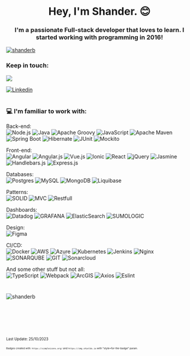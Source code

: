 <h1 align="center">Hey, I'm Shander. 😊</h1>
<h3 align="center">I'm a passionate Full-stack developer that loves to learn. I started working with programming in 2016!</h3>

<p align="left"> <a href="https://github.com/ryo-ma/github-profile-trophy"><img src="https://github-profile-trophy.vercel.app/?username=shanderb&theme=dark&rank=SECRECT,SSS,SS,S,AAA,AA,A,B,C&column=-1&no-bg=true&margin-w=15" alt="shanderb" /></a> </p>

<h3>Keep in touch:</h3>
<a href="https://www.linkedin.com/in/shander-andrade-335282195" target="_blank"><img src="https://img.shields.io/badge/Linkedin-0077b7.svg?style=for-the-badge&logo=Linkedin"/></a>

[![Linkedin](https://img.shields.io/badge/Linkedin-0077b7.svg?style=for-the-badge&logo=Linkedin)](https://www.linkedin.com/in/shander-andrade-335282195/)

# <h3>💻 I'm familiar to work with:

Back-end:<br>
![Node.js](https://img.shields.io/badge/Node.js-689f63.svg?style=for-the-badge&logo=nodedotjs&color=3e863d&logoColor=white) 
![Java](https://img.shields.io/badge/java%208%2F9%2F11%2F14-%23ED8B00.svg?style=for-the-badge&logo=openjdk&logoColor=black) 
![Apache Groovy](https://img.shields.io/badge/Apache%20Groovy-4298B8.svg?style=for-the-badge&logo=Apache+Groovy&logoColor=white)
![JavaScript](https://img.shields.io/badge/javascript-%23323330.svg?style=for-the-badge&logo=javascript&logoColor=%23F7DF1E) 
![Apache Maven](https://img.shields.io/badge/Apache%20Maven-C71A36?style=for-the-badge&logo=Apache%20Maven&logoColor=orange) 
![Spring Boot](https://img.shields.io/badge/spring%20boot-%233880FF.svg?style=for-the-badge&logo=SpringBoot) 
![Hibernate](https://img.shields.io/badge/hibernate-%233880FF.svg?style=for-the-badge&logo=Hibernate) 
![JUnit](https://img.shields.io/badge/JUnit-25A162.svg?style=for-the-badge&logo=junit5&logoColor=dc524a) 
![Mockito](https://img.shields.io/badge/Mockito-7F9942.svg?style=for-the-badge&logo=Mockito) 

Front-end:<br>
![Angular](https://img.shields.io/badge/angular%204%2F11%2F12%2F13%2F14%2F15-%23DD0031.svg?style=for-the-badge&logo=angular&logoColor=white) 
![Angular.js](https://img.shields.io/badge/angular.js-%23E23237.svg?style=for-the-badge&logo=angularjs&logoColor=white) 
![Vue.js](https://img.shields.io/badge/vue.js-%2335495e.svg?style=for-the-badge&logo=vuedotjs&logoColor=%234FC08D) 
![Ionic](https://img.shields.io/badge/Ionic-%233880FF.svg?style=for-the-badge&logo=Ionic&logoColor=white) 
![React](https://img.shields.io/badge/react-%2320232a.svg?style=for-the-badge&logo=react&logoColor=%2361DAFB) 
![jQuery](https://img.shields.io/badge/jquery-%230769AD.svg?style=for-the-badge&logo=jquery&logoColor=white) 
![Jasmine](https://img.shields.io/badge/jasmine-%238A4182.svg?style=for-the-badge&logo=jasmine&logoColor=white) 
![Handlebars.js](https://img.shields.io/badge/Handlebars.js-%23007ACC.svg?style=for-the-badge&logo=Handlebars%2Ejs) 
![Express.js](https://img.shields.io/badge/Express.js-%23007ACC.svg?style=for-the-badge&logo=Express%2Ejs) 




Databases:<br>
![Postgres](https://img.shields.io/badge/postgres-%23316192.svg?style=for-the-badge&logo=postgresql&logoColor=white) 
![MySQL](https://img.shields.io/badge/mysql-%2300000f.svg?style=for-the-badge&logo=mysql&logoColor=white) 
![MongoDB](https://img.shields.io/badge/MongoDB-%234ea94b.svg?style=for-the-badge&logo=mongodb&logoColor=white) 
![Liquibase](https://img.shields.io/badge/Liquibase-ff3d00.svg?style=for-the-badge&logo=liquibase) 

Patterns:<br>
![SOLID](https://img.shields.io/badge/SOLID-BABABA.svg?style=for-the-badge&logo=SOLID&logoColor=black) 
![MVC](https://img.shields.io/badge/MVC-000099.svg?style=for-the-badge&logo=slickpic&logoColor=white) 
![Restfull](https://img.shields.io/badge/Rest%20API-27994f.svg?style=for-the-badge&logo=forestry&logoColor=white) 

Dashboards:<br>
![Datadog](https://img.shields.io/badge/datadog-%23632CA6.svg?style=for-the-badge&logo=datadog&logoColor=white) 
![GRAFANA](https://img.shields.io/badge/grafana-F46800.svg?style=for-the-badge&logo=grafana&logoColor=white&color=%23F46800) 
![ElasticSearch](https://img.shields.io/badge/-ElasticSearch-005571?style=for-the-badge&logo=elasticsearch) 
![SUMOLOGIC](https://img.shields.io/badge/sumologic-000099.svg?style=for-the-badge&logo=sumologic&logoColor=white&color=%23000099) 

Design:<br>
![Figma](https://img.shields.io/badge/figma-%23F24E1E.svg?style=for-the-badge&logo=figma&logoColor=white) 

CI/CD:<br>
![Docker](https://img.shields.io/badge/docker-%230db7ed.svg?style=for-the-badge&logo=docker&logoColor=white) 
![AWS](https://img.shields.io/badge/AWS-%23FF9900.svg?style=for-the-badge&logo=amazon-aws&logoColor=white) 
![Azure](https://img.shields.io/badge/azure-%230072C6.svg?style=for-the-badge&logo=microsoftazure&logoColor=white) 
![Kubernetes](https://img.shields.io/badge/kubernetes-%23326ce5.svg?style=for-the-badge&logo=kubernetes&logoColor=white) 
![Jenkins](https://img.shields.io/badge/jenkins-%232C5263.svg?style=for-the-badge&logo=jenkins&logoColor=white) 
![Nginx](https://img.shields.io/badge/nginx-%23009639.svg?style=for-the-badge&logo=nginx&logoColor=white) 
![SONARQUBE](https://img.shields.io/badge/sonarqube-479dd3.svg?style=for-the-badge&logo=sonarqube&logoColor=black&color=479dd3) 
![GIT](https://img.shields.io/badge/Git-f05033?style=for-the-badge&logo=git&logoColor=white) 
![Sonarcloud](https://img.shields.io/badge/sonarcloud-fd6800?style=for-the-badge&logo=sonarcloud&logoColor=white) 

And some other stuff but not all:<br>
![TypeScript](https://img.shields.io/badge/typescript-%23007ACC.svg?style=for-the-badge&logo=typescript&logoColor=white) 
![Webpack](https://img.shields.io/badge/webpack-%238DD6F9.svg?style=for-the-badge&logo=webpack&logoColor=black) 
![ArcGIS](https://img.shields.io/badge/ArcGIS-027bc2.svg?style=for-the-badge&logo=ArcGIS&logoColor=24ae63) 
![Axios](https://img.shields.io/badge/Axios-671ddf.svg?style=for-the-badge&logo=Axios&logoColor=black) 
![Eslint](https://img.shields.io/badge/eslint-4b32c3.svg?style=for-the-badge&logo=eslint&logoColor=black) 

#
<p><img align="left" src="https://github-readme-stats.vercel.app/api/top-langs?username=shanderb&locale=en&show_icons=true&layout=compact&theme=dark" alt="shanderb" /></p>

<br><br><br><br><br><br><br>
<sup><sub> Last Update: 25/10/2023 </sup>

<sup><sub><sub><sub>
Badges created with: `https://simpleicons.org/` and `https://img.shields.io` with "style=for-the-badge" param.
</sup>






